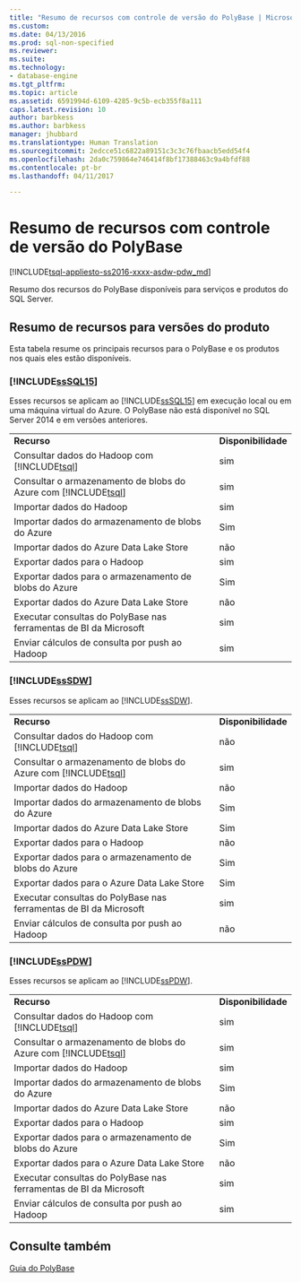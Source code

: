 ```yaml
---
title: "Resumo de recursos com controle de versão do PolyBase | Microsoft Docs"
ms.custom: 
ms.date: 04/13/2016
ms.prod: sql-non-specified
ms.reviewer: 
ms.suite: 
ms.technology:
- database-engine
ms.tgt_pltfrm: 
ms.topic: article
ms.assetid: 6591994d-6109-4285-9c5b-ecb355f8a111
caps.latest.revision: 10
author: barbkess
ms.author: barbkess
manager: jhubbard
ms.translationtype: Human Translation
ms.sourcegitcommit: 2edcce51c6822a89151c3c3c76fbaacb5edd54f4
ms.openlocfilehash: 2da0c759864e746414f8bf17388463c9a4bfdf88
ms.contentlocale: pt-br
ms.lasthandoff: 04/11/2017

---
```

# <a name="polybase-versioned-feature-summary"></a>Resumo de recursos com controle de versão do PolyBase
[!INCLUDE[tsql-appliesto-ss2016-xxxx-asdw-pdw_md](../../includes/tsql-appliesto-ss2016-xxxx-asdw-pdw-md.md)]

  Resumo dos recursos do PolyBase disponíveis para serviços e produtos do SQL Server.  
  
## <a name="feature-summary-for-product-releases"></a>Resumo de recursos para versões do produto  
 Esta tabela resume os principais recursos para o PolyBase e os produtos nos quais eles estão disponíveis.  
  
### [!INCLUDE[ssSQL15](../../includes/sssql15-md.md)]  
 Esses recursos se aplicam ao [!INCLUDE[ssSQL15](../../includes/sssql15-md.md)] em execução local ou em uma máquina virtual do Azure.  O PolyBase não está disponível no SQL Server 2014 e em versões anteriores.  
  
|||  
|-|-|  
|**Recurso**|**Disponibilidade**|  
|Consultar dados do Hadoop com [!INCLUDE[tsql](../../includes/tsql-md.md)]|sim|  
|Consultar o armazenamento de blobs do Azure com [!INCLUDE[tsql](../../includes/tsql-md.md)]|sim|  
|Importar dados do Hadoop|sim|  
|Importar dados do armazenamento de blobs do Azure|Sim| 
|Importar dados do Azure Data Lake Store|não|   
|Exportar dados para o Hadoop|sim|  
|Exportar dados para o armazenamento de blobs do Azure|Sim|  
|Exportar dados do Azure Data Lake Store|não|
|Executar consultas do PolyBase nas ferramentas de BI da Microsoft|sim|  
|Enviar cálculos de consulta por push ao Hadoop|sim|  
  
### [!INCLUDE[ssSDW](../../includes/sssdw-md.md)]  
 Esses recursos se aplicam ao [!INCLUDE[ssSDW](../../includes/sssdw-md.md)].  
  
|||  
|-|-|  
|**Recurso**|**Disponibilidade**|  
|Consultar dados do Hadoop com [!INCLUDE[tsql](../../includes/tsql-md.md)]|não|  
|Consultar o armazenamento de blobs do Azure com [!INCLUDE[tsql](../../includes/tsql-md.md)]|sim|  
|Importar dados do Hadoop|não|  
|Importar dados do armazenamento de blobs do Azure|Sim|
|Importar dados do Azure Data Lake Store|Sim|     
|Exportar dados para o Hadoop|não|  
|Exportar dados para o armazenamento de blobs do Azure|Sim|  
|Exportar dados para o Azure Data Lake Store|Sim|
|Executar consultas do PolyBase nas ferramentas de BI da Microsoft|sim|  
|Enviar cálculos de consulta por push ao Hadoop|não|  
  
### [!INCLUDE[ssPDW](../../includes/sspdw-md.md)]  
 Esses recursos se aplicam ao [!INCLUDE[ssPDW](../../includes/sspdw-md.md)].  
  
|||  
|-|-|  
|**Recurso**|**Disponibilidade**|  
|Consultar dados do Hadoop com [!INCLUDE[tsql](../../includes/tsql-md.md)]|sim|  
|Consultar o armazenamento de blobs do Azure com [!INCLUDE[tsql](../../includes/tsql-md.md)]|sim|  
|Importar dados do Hadoop|sim|  
|Importar dados do armazenamento de blobs do Azure|Sim|  
|Importar dados do Azure Data Lake Store|não|   
|Exportar dados para o Hadoop|sim|  
|Exportar dados para o armazenamento de blobs do Azure|Sim|  
|Exportar dados para o Azure Data Lake Store|não|
|Executar consultas do PolyBase nas ferramentas de BI da Microsoft|sim|  
|Enviar cálculos de consulta por push ao Hadoop|sim|  
  
## <a name="see-also"></a>Consulte também  
 [Guia do PolyBase](../../relational-databases/polybase/polybase-guide.md)  
  
  

